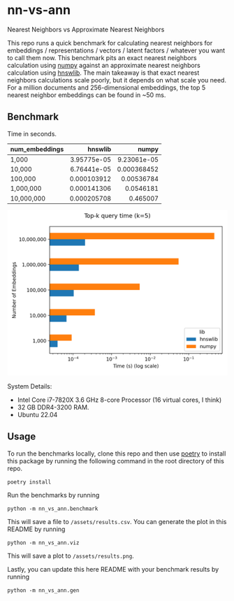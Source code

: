 # nn-vs-ann

Nearest Neighbors vs Approximate Nearest Neighbors

This repo runs a quick benchmark for calculating nearest neighbors for embeddings / representations / vectors / latent factors / whatever you want to call them now. This benchmark pits an exact nearest neighbors calculation using [numpy](https://numpy.org/) against an approximate nearest neighbors calculation using [hnswlib](https://github.com/nmslib/hnswlib). The main takeaway is that exact nearest neighbors calculations scale poorly, but it depends on what scale you need. For a million documents and 256-dimensional embeddings, the top 5 nearest neighbor embeddings can be found in ~50 ms.

## Benchmark

Time in seconds.

| num_embeddings   |     hnswlib |       numpy |
|:-----------------|------------:|------------:|
| 1,000            | 3.95775e-05 | 9.23061e-05 |
| 10,000           | 6.76441e-05 | 0.000368452 |
| 100,000          | 0.000103912 | 0.00536784  |
| 1,000,000        | 0.000141306 | 0.0546181   |
| 10,000,000       | 0.000205708 | 0.465007    |

![assets/results.png](assets/results.png)

System Details:

- Intel Core i7-7820X 3.6 GHz 8-core Processor (16 virtual cores, I think)
- 32 GB DDR4-3200 RAM.
- Ubuntu 22.04

## Usage 

To run the benchmarks locally, clone this repo and then use [poetry](https://python-poetry.org/docs/) to install this package by running the following command in the root directory of this repo.

```commandline
poetry install 
```

Run the benchmarks by running 

```commandline
python -m nn_vs_ann.benchmark
```

This will save a file to `/assets/results.csv`. You can generate the plot in this README by running 


```commandline
python -m nn_vs_ann.viz
```

This will save a plot to `/assets/results.png`. 

Lastly, you can update this here README with your benchmark results by running

```commandline
python -m nn_vs_ann.gen
```
